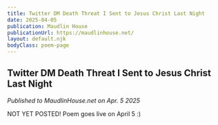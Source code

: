 ```yaml
---
title: Twitter DM Death Threat I Sent to Jesus Christ Last Night
date: 2025-04-05
publication: Maudlin House
publicationUrl: https://maudlinhouse.net/
layout: default.njk
bodyClass: poem-page
---
```



  
## **Twitter DM Death Threat I Sent to Jesus Christ Last Night** 
*Published to MaudlinHouse.net on Apr. 5 2025*

<div class="poem-content">
  
NOT YET POSTED! Poem goes live on April 5 :) 
  
</div>
